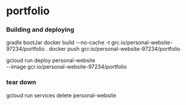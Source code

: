 # portfolio

### Building and deploying

gradle bootJar docker build --no-cache -t grc.io/personal-website-97234/portfolio . docker push
gcr.io/personal-website-97234/portfolio

gcloud run deploy personal-website \
--image gcr.io/personal-website-97234/portfolio

### tear down

gcloud run services delete personal-website
